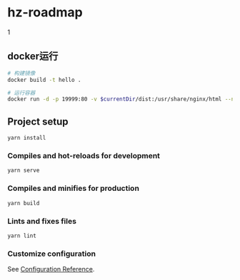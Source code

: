 # hz-roadmap

1

## docker运行

```bash
# 构建镜像
docker build -t hello .

# 运行容器
docker run -d -p 19999:80 -v $currentDir/dist:/usr/share/nginx/html --name hello hello
```

## Project setup
```
yarn install
```

### Compiles and hot-reloads for development
```
yarn serve
```

### Compiles and minifies for production
```
yarn build
```

### Lints and fixes files
```
yarn lint
```

### Customize configuration
See [Configuration Reference](https://cli.vuejs.org/config/).
